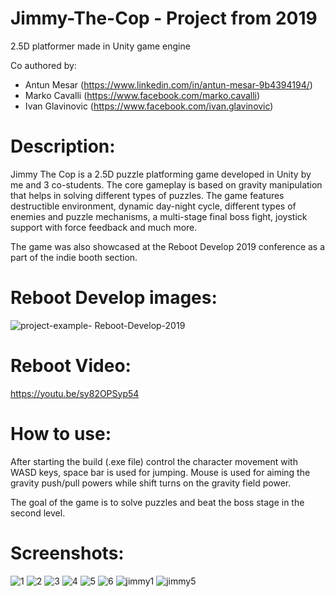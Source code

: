 # Jimmy-The-Cop - Project from 2019
2.5D platformer made in Unity game engine

Co authored by:
 - Antun Mesar (https://www.linkedin.com/in/antun-mesar-9b4394194/)
 - Marko Cavalli (https://www.facebook.com/marko.cavalli)
 - Ivan Glavinovic (https://www.facebook.com/ivan.glavinovic)

# Description:

Jimmy The Cop is a 2.5D puzzle platforming game developed in Unity by me and 3 co-students. The core gameplay is based on gravity manipulation that helps in solving different types of puzzles. The game features destructible environment, 
dynamic day-night cycle, different types of enemies and puzzle mechanisms, a multi-stage final boss fight, joystick support with force feedback and much more. 

The game was also showcased at the Reboot Develop 2019 conference as a part of the indie booth section.

# Reboot Develop images:
![project-example- Reboot-Develop-2019](https://user-images.githubusercontent.com/20684273/167620609-c28645ab-e7fa-4e0c-84ad-8682076e2082.png)

# Reboot Video:
https://youtu.be/sy82OPSyp54

# How to use:
After starting the build (.exe file) control the character movement with WASD keys, space bar is used for jumping. Mouse is used for aiming the gravity push/pull powers while shift turns on the gravity field power.

The goal of the game is to solve puzzles and beat the boss stage in the second level.

# Screenshots:
![1](https://user-images.githubusercontent.com/20684273/167605075-eb4068ae-1e93-4b8d-94dc-dde048e309bb.png)
![2](https://user-images.githubusercontent.com/20684273/167605084-0e2b3d50-6e9d-48ce-91ad-117c6b64adf1.png)
![3](https://user-images.githubusercontent.com/20684273/167605091-30f5ea72-01dd-47c5-9363-552b0349282b.png)
![4](https://user-images.githubusercontent.com/20684273/167605094-2a07dae5-1b1b-45ba-b10c-4212d43bcdda.png)
![5](https://user-images.githubusercontent.com/20684273/167605100-9861e159-46a9-4c9c-949e-dda358526f88.png)
![6](https://user-images.githubusercontent.com/20684273/167605055-c40972ca-5f76-41cb-9092-500059b3316d.png)
![jimmy1](https://user-images.githubusercontent.com/20684273/167605062-56451c80-28c9-4d3f-93e5-0c89d408409c.png)
![jimmy5](https://user-images.githubusercontent.com/20684273/167605068-1ea9f834-b4fe-4c97-b8a8-f11ad08c967c.png)

